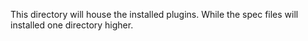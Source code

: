This directory will house the installed plugins. While the spec files
will installed one directory higher.